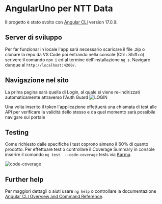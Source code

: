 # AngularUno per NTT Data

Il progetto è stato svolto con [Angular CLI](https://github.com/angular/angular-cli) version 17.0.9.

## Server di sviluppo

Per far funzionar in locale l'app sarà necessario scaricare il file .zip o clonare la repo da VS Code poi entrando nella console (Ctrl+Shift+ò) scrivere il comando `npm i` ed al termine dell'installazione `ng s`. 
Navigare dunque al `http://localhost:4200/`. 

## Navigazione nel sito

La prima pagina sarà quella di Login, al quale si viene re-indirizzati automaticamente attraverso l'Auth Guard
![LOGIN](https://github.com/AleDeb93/ProjectOne-Angular/assets/121309726/a3893af4-7d79-45eb-8315-0ae5a39b5c8b)

Una volta inserito il token l'applicazione effettuerà una chiamata di test alle API per verificare la validità dello stesso e da quel momento sarà possibile navigare sul portale

## Testing

Come richiesto dalle specifiche i test coprono almeno il 60% di quanto prodotto.
Per effettuare test o controllare il Coverage Summary in console inserire il comando `ng test  --code-coverage` tests via [Karma](https://karma-runner.github.io).

![code-coverage](https://github.com/AleDeb93/ProjectOne-Angular/assets/121309726/1e330040-13d1-4758-a4c0-f499c3f3f8a5)


## Further help

Per maggiori dettagli o aiuti usare `ng help` o controllare la documentazione [Angular CLI Overview and Command Reference](https://angular.io/cli).

